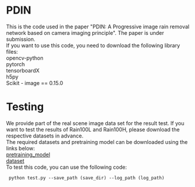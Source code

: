 # PDIN
This is the code used in the paper "PDIN: A Progressive image rain removal network based on camera imaging principle". The paper is under submission.  
If you want to use this code, you need to download the following library files:  
opencv-python  
pytorch  
tensorboardX  
h5py  
Scikit - image == 0.15.0  
# Testing  
We provide part of the real scene image data set for the result test. If you want to test the results of Rain100L and Rain100H, please download the respective datasets in advance.  
The required datasets and pretraining model can be downloaded using the links below:  
 [pretraining_model]()  
 [dataset]()  
To test this code, you can use the following code:  
```
 python test.py --save_path (save_dir) --log_path (log_path)
```

